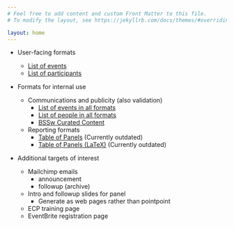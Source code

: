 ```yaml
---
# Feel free to add content and custom Front Matter to this file.
# To modify the layout, see https://jekyllrb.com/docs/themes/#overriding-theme-defaults

layout: home
---
```

- User-facing formats
  - [List of events](events.html)
  - [List of participants](participants.html)

- Formats for internal use
  - Communications and publicity (also validation)
    - [List of events in all formats](index-events.html)
    - [List of people in all formats](index-people.html)
    - [BSSw Curated Content](swr-panels-cc.md)
  - Reporting formats
    - [Table of Panels](panel-table.html) (Currently outdated)
    - [Table of Panels (LaTeX)](panel-table-latex.html) (Currently outdated)

- Additional targets of interest
  - Mailchimp emails
    - announcement
	- followup (archive)
  - Intro and followup slides for panel
    - Generate as web pages rather than pointpoint
  - ECP training page
  - EventBrite registration page
